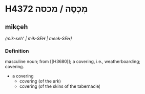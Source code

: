 # H4372 מִכְסֶה / מכסה

## mikçeh

_(mik-seh' | mik-SEH | meek-SEH)_

### Definition

masculine noun; from [[H3680]]; a covering, i.e., weatherboarding; covering.

- a covering
    - covering (of the ark)
    - covering (of the skins of the tabernacle)
